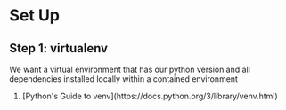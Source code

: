 # Set Up 

## Step 1: virtualenv 

We want a virtual environment that has our python version and all dependencies installed locally within a contained environment

<ol> 
    <li>[Python's Guide to venv](https://docs.python.org/3/library/venv.html)</li>
</ol>